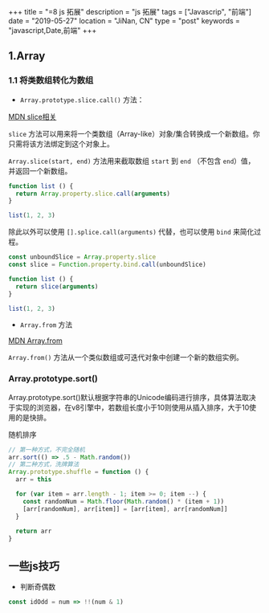 <!--
 * @Date: 2019-05-27 17:05:43
 * @LastEditors: LuneShao
 * @LastEditTime: 2019-05-27 17:05:43
 -->
+++
title = "=8 js 拓展"
description = "js 拓展"
tags = ["Javascrip", "前端"]
date = "2019-05-27"
location = "JiNan, CN"
type = "post"
keywords = "javascript,Date,前端"
+++

## 1.Array

### 1.1 将类数组转化为数组

* `Array.prototype.slice.call()` 方法：

[MDN slice相关](https://developer.mozilla.org/zh-CN/docs/Web/JavaScript/Reference/Global_Objects/Array/slice#Array-like)

`slice` 方法可以用来将一个类数组（Array-like）对象/集合转换成一个新数组。你只需将该方法绑定到这个对象上。

`Array.slice(start, end)` 方法用来截取数组 `start` 到 `end` （不包含 `end`）值，并返回一个新数组。

```js
function list () {
  return Array.property.slice.call(arguments)
}

list(1, 2, 3)
```

除此以外可以使用 `[].splice.call(arguments)` 代替，也可以使用 `bind` 来简化过程。

```js
const unboundSlice = Array.property.slice
const slice = Function.property.bind.call(unboundSlice)

function list () {
  return slice(arguments)
}

list(1, 2, 3)
  ```

* `Array.from` 方法

[MDN Array.from](https://developer.mozilla.org/zh-CN/docs/Web/JavaScript/Reference/Global_Objects/Array/from)

`Array.from()` 方法从一个类似数组或可迭代对象中创建一个新的数组实例。

### Array.prototype.sort()
Array.prototype.sort()默认根据字符串的Unicode编码进行排序，具体算法取决于实现的浏览器，在v8引擎中，若数组长度小于10则使用从插入排序，大于10使用的是快排。

随机排序
```js
// 第一种方式，不完全随机
arr.sort(() => .5 - Math.random())
// 第二种方式，洗牌算法
Array.prototype.shuffle = function () {
  arr = this

  for (var item = arr.length - 1; item >= 0; item --) {
    const randomNum = Math.floor(Math.random() * (item + 1))
    [arr[randomNum], arr[item]] = [arr[item], arr[randomNum]]
  }
  
  return arr
}
```

## 一些js技巧

* 判断奇偶数

```js
const idOdd = num => !!(num & 1)
```
